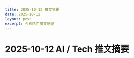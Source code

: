 ```yaml
---
title: 2025-10-12 推文摘要
date: 2025-10-12
layout: post
excerpt: 今日热门推文速览
---
```


# 2025-10-12 AI / Tech 推文摘要

